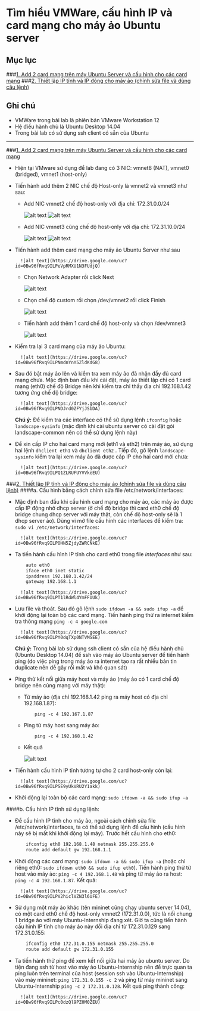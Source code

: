 # Tìm hiểu VMWare, cấu hình IP và card mạng cho máy ảo Ubuntu server

## Mục lục
###[1. Add 2 card mạng trên máy Ubuntu Server và cấu hình cho các card mạng](#add_nic)
###[2. Thiết lập IP tĩnh và IP động cho máy ảo (chỉnh sửa file và dùng câu lệnh)](#set_ip)

## Ghi chú
* VMWare trong bài lab là phiên bản VMware Workstation 12
* Hệ điều hành chủ là Ubuntu Desktop 14.04
* Trong bài lab có sử dụng ssh client có sẵn của Ubuntu

---
###[1. Add 2 card mạng trên máy Ubuntu Server và cấu hình cho các card mạng](https://github.com/thaihust/vnpt-cloud-internship/blob/master/041416_Pham-Hong-Thai_Bao-cao-tim-hieu-VMware.md#add_nic)
- Hiện tại VMware sử dụng để lab đang có 3 NIC:  vmnet8 (NAT), vmnet0 (bridged), vmnet1 (host-only)   
- Tiến hành add thêm 2 NIC chế độ Host-only là vmnet2 và vmnet3 như sau:
	+ Add NIC vmnet2 chế độ host-only với địa chỉ: 172.31.0.0/24

		![alt text](https://drive.google.com/uc?id=0Bw96fRvq9ILPX0VkSjc5WTRtYnM)
		![alt text](https://drive.google.com/uc?id=0Bw96fRvq9ILPWjJYTkh2cC02Q2c)

	+ Add NIC vmnet3 cũng chế độ host-only với địa chỉ: 172.31.10.0/24

		![alt text](https://drive.google.com/uc?id=0Bw96fRvq9ILPYU5meUVtTVJKNkk)
		![alt text](https://drive.google.com/uc?id=0Bw96fRvq9ILPRlRiVUoxSW91am8)

- Tiến hành add thêm card mạng cho máy ảo Ubuntu Server như sau

 		![alt text](https://drive.google.com/uc?id=0Bw96fRvq9ILPeVpRMXU1N3FUdjQ)

 	+ Chọn Network Adapter rồi click Next

 		![alt text](https://drive.google.com/uc?id=0Bw96fRvq9ILPYUJxSkJMWHlwcDQ)

 	+ Chọn chế độ custom rồi chọn /dev/vmnet2 rồi click Finish

 		![alt text](https://drive.google.com/uc?id=0Bw96fRvq9ILPWFhJdlNxeVE5TVU)

 	+ Tiến hành add thêm 1 card chế độ host-only và chọn /dev/vmnet3

 		![alt text](https://drive.google.com/uc?id=0Bw96fRvq9ILPM1J2UzFuSnd4akU)

- Kiểm tra lại 3 card mạng của máy ảo Ubuntu:

		![alt text](https://drive.google.com/uc?id=0Bw96fRvq9ILPNmdnYnY5ZldKdG8)

- Sau đó bật máy ảo lên và kiểm tra xem máy ảo đã nhận đầy đủ card mạng chưa. Mặc định ban đầu khi cài đặt, máy ảo thiết lập chỉ có 1 card mạng (eth0) chế độ Bridge nên khi kiểm tra chỉ thấy địa chỉ 192.168.1.42 tương ứng chế độ bridge:

		![alt text](https://drive.google.com/uc?id=0Bw96fRvq9ILPNDJrd0ZFYjJSbDA)

	**Chú ý:**
	Để kiểm tra các interface có thể sử dụng lệnh `ifconfig` hoặc `landscape-sysinfo` (mặc định khi cài ubuntu server có cài đặt gói landscape-common nên có thể sử dụng lệnh này)
- Để xin cấp IP cho hai card mạng mới (eth1 và eth2) trên máy ảo, sử dụng hai lệnh `dhclient eth1` và `dhclient eth2` . Tiếp đó, gõ lệnh `landscape-sysinfo` kiểm tra lại xem máy ảo đã được cấp IP cho hai card mới chưa: 	

		![alt text](https://drive.google.com/uc?id=0Bw96fRvq9ILPQ1ZLRUFUYVVkeEU)

###[2. Thiết lập IP tĩnh và IP động cho máy ảo (chỉnh sửa file và dùng câu lệnh)](https://github.com/thaihust/vnpt-cloud-internship/blob/master/041416_Pham-Hong-Thai_Bao-cao-tim-hieu-VMware.md#set_ip)
####a. Cấu hình bằng cách chỉnh sửa file /etc/network/interfaces:
- Mặc định ban đầu khi cấu hình card mạng cho máy ảo, các máy ảo được cấp IP động nhờ dhcp server (ở chế độ bridge thì card eth0 chế độ bridge chung dhcp server với máy thật, còn chế độ host-only sẽ là 1 dhcp server ảo). Dùng vi mở file cấu hình các interfaces để kiểm tra: `sudo vi /etc/network/interfaces`:

		![alt text](https://drive.google.com/uc?id=0Bw96fRvq9ILPOHN5ZjdyZWRCNkE)

- Ta tiến hành cấu hình IP tĩnh cho card eth0 trong file *interfaces* như sau:

	```sh
		auto eth0
		iface eth0 inet static
		ipaddress 192.168.1.42/24
		gateway 192.168.1.1
	```
	
		![alt text](https://drive.google.com/uc?id=0Bw96fRvq9ILPT1lRdWl4YmFFUUk)

- Lưu file và thoát. Sau đó gõ lệnh `sudo ifdown -a && sudo ifup -a` để khởi động lại toàn bộ các card mạng. Tiến hành ping thử ra internet kiểm tra thông mạng `ping -c 4 google.com`

		![alt text](https://drive.google.com/uc?id=0Bw96fRvq9ILPY0dqTXp0NTVMSEE)

	**Chú ý:**
	Trong bài lab sử dụng ssh client có sẵn của hệ điều hành chủ (Ubuntu Desktop 14.04) để ssh vào máy ảo Ubuntu server để tiến hành ping (do việc ping trong máy ảo ra internet tạo ra rất nhiều bản tin duplicate nên dễ gây rối mắt và khó quan sát)
- Ping thử kết nối giữa máy host và máy ảo (máy ảo có 1 card chế độ bridge nên cùng mạng với máy thật): 
	+ Từ máy ảo (địa chỉ 192.168.1.42 ping ra máy host có địa chỉ 192.168.1.87):
		```
			ping -c 4 192.167.1.87
		```
	+ Ping từ máy host sang máy ảo:
		```
			ping -c 4 192.168.1.42
		```
	+ Kết quả

		![alt text](https://drive.google.com/uc?id=0Bw96fRvq9ILPV2hiclVZN3l6UFE)

- Tiến hành cấu hình IP tĩnh tương tự cho 2 card host-only còn lại:

		![alt text](https://drive.google.com/uc?id=0Bw96fRvq9ILPSE9yUkVRU2Y1akk)

- Khởi động lại toàn bộ các card mạng: `sudo ifdown -a && sudo ifup -a`

####b. Cấu hình IP tĩnh sử dụng lệnh:
- Để cấu hình IP tĩnh cho máy ảo, ngoài cách chỉnh sửa file /etc/network/interfaces, ta có thể sử dụng lệnh để cấu hình (cấu hình này sẽ bị mất khi khởi động lại máy). Trước hết cấu hình cho eth0:

	```sh
		ifconfig eth0 192.168.1.48 netmask 255.255.255.0
		route add default gw 192.168.1.1
	```
- Khởi động các card mạng: `sudo ifdown -a && sudo ifup -a` (hoặc chỉ riêng eth0: `sudo ifdown eth0 && sudo ifup eth0`). Tiến hành ping thử từ host vào máy ảo: `ping -c 4 192.168.1.48` và ping từ máy ảo ra host: `ping -c 4 192.168.1.87`. Kết quả:

		![alt text](https://drive.google.com/uc?id=0Bw96fRvq9ILPV2hiclVZN3l6UFE)

- Sử dụng một máy ảo khác (tên mininet cũng chạy ubuntu server 14.04), có một card eth0 chế độ host-only vmnet2 (172.31.0.0), tức là nối chung 1 bridge ảo với máy Ubuntu-Internship đang xét. Giờ ta cũng tiến hành cấu hình IP tĩnh cho máy ảo này đổi địa chỉ từ 172.31.0.129 sang 172.31.0.155:

	```sh
		ifconfig eth0 172.31.0.155 netmask 255.255.255.0
		route add default gw 172.31.0.155
	```

- Ta tiến hành thử ping để xem kết nối giữa hai máy ảo ubuntu server. Do tiện đang ssh từ host vào máy ảo Ubuntu-Internship nên để trực quan ta ping luôn trên terminal của host (session ssh vào Ubuntu-Internship) vào máy mininet: `ping 172.31.0.155 -c 2` và ping từ máy mininet sang Ubuntu-Internship `ping -c 2 172.31.0.128`. Kết quả ping thành công:

		![alt text](https://drive.google.com/uc?id=0Bw96fRvq9ILPc0dzQl9PZ0M0ZEU)
	



